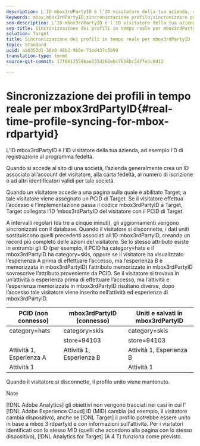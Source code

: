```yaml
---
description: L’ID mbox3rdPartyID è l’ID visitatore della tua azienda, ad esempio l’D di registrazione al programma fedeltà.
keywords: mbox;mbox3rdPartyID;sincronizzazione profilo;sincronizzare profilo
seo-description: L’ID mbox3rdPartyID è l’ID visitatore della tua azienda, ad esempio l’D di registrazione al programma fedeltà.
seo-title: Sincronizzazione dei profili in tempo reale per mbox3rdPartyID
solution: Target
title: Sincronizzazione dei profili in tempo reale per mbox3rdPartyID
topic: Standard
uuid: a88353d1-36e8-48b2-9b5e-71ed437c5b99
translation-type: tm+mt
source-git-commit: 17f0612559bae335d261ebc7654bc5d7fe3c0d12

---
```



# Sincronizzazione dei profili in tempo reale per mbox3rdPartyID{#real-time-profile-syncing-for-mbox-rdpartyid}

L’ID mbox3rdPartyID è l’ID visitatore della tua azienda, ad esempio l’D di registrazione al programma fedeltà.

Quando si accede al sito di una società, l’azienda generalmente crea un ID associato all’account del visitatore, alla carta fedeltà, al numero di iscrizione o ad altri identificatori validi per tale società.

Quando un visitatore accede a una pagina sulla quale è abilitato Target, a tale visitatore viene assegnato un PCID di Target. Se il visitatore effettua l’accesso e l’implementazione passa il codice mbox3rdPartyID a Target, Target collegata l’ID ’mbox3rdPartyID del visitatore con il PCID di Target.

A intervalli regolari (da tre a cinque minuti), gli aggiornamenti vengono sincronizzati con il database. Quando il visitatore si disconnette, i dati uniti sostituiscono quelli precedenti associati all’ID mbox3rdPartyID, creando un record più completo delle azioni del visitatore. Se lo stesso attributo esiste in entrambi gli ID (per esempio, il PCID ha category=hats e il mbox3rdPartyID ha category=skis, oppure se il visitatore ha visualizzato l’esperienza A prima di effettuare l’accesso, ma l’esperienza B è memorizzata in mbox3rdPartyID) l’attributo memorizzato in mbox3rdPartyID sovrascrive l’attributo proveniente da PCID. Se il visitatore si trovava in un’attività o esperienza prima di effettuare l’accesso, ma l’attività e l’esperienza memorizzate in mbox3rdPartyID risultano diverse, dopo l’accesso tale visitatore viene inserito nell’attività ed esperienza di mbox3rdPartyID.

| PCID (non connesso) | mbox3rdPartyID (connesso) | Uniti e salvati in mbox3rdPartyID |
|---|---|---|
| category=hats | category=skis | category=skis |
|  | store=94103 | store=94103 |
| Attività 1, Esperienza A | Attività 1, Esperienza B | Attività 1, Esperienza B |
| Attività 1 |  | Attività 1 |

Quando il visitatore si disconnette, il profilo unito viene mantenuto.

>[!NOTE]
>
>[!DNL Adobe Analytics] gli obiettivi non vengono tracciati nei casi in cui l&#39; [!DNL Adobe Experience Cloud] ID (MID) cambia (ad esempio, il visitatore cambia dispositivo), anche se [!DNL Target] il profilo potrebbe essere unito in base a mbox 3 rdpartyid e con informazioni sull&#39;attività. Per i visitatori identificati con lo stesso MID (quelli che accedono alla pagina con lo stesso dispositivo), [!DNL Analytics for Target] (A 4 T) funziona come previsto.
